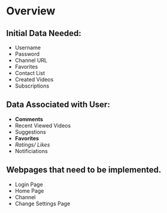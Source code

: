 # Overview


## Initial Data Needed:
- Username
- Password
- Channel URL
- Favorites 
- Contact List
- Created Videos
- Subscriptions

## Data Associated with User:
- **Comments**
- Recent Viewed Videos
- Suggestions
- **Favorites**
- *Ratings/ Likes*
- Notificiations

## Webpages that need to be implemented.

 - Login Page
 - Home Page
 - Channel 
 - Change Settings Page

